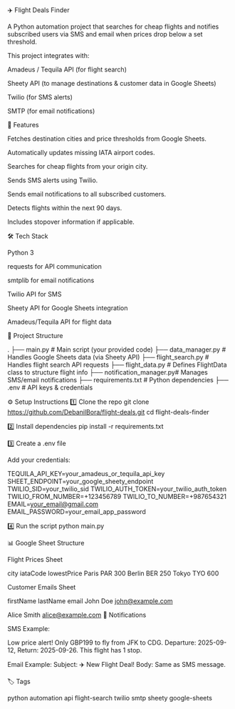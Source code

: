 ✈️ Flight Deals Finder

A Python automation project that searches for cheap flights and notifies subscribed users via SMS and email when prices drop below a set threshold.

This project integrates with:

Amadeus / Tequila API (for flight search)

Sheety API (to manage destinations & customer data in Google Sheets)

Twilio (for SMS alerts)

SMTP (for email notifications)

🚀 Features

Fetches destination cities and price thresholds from Google Sheets.

Automatically updates missing IATA airport codes.

Searches for cheap flights from your origin city.

Sends SMS alerts using Twilio.

Sends email notifications to all subscribed customers.

Detects flights within the next 90 days.

Includes stopover information if applicable.

🛠️ Tech Stack

Python 3

requests for API communication

smtplib for email notifications

Twilio API for SMS

Sheety API for Google Sheets integration

Amadeus/Tequila API for flight data

📂 Project Structure

.
├── main.py                # Main script (your provided code)
├── data_manager.py        # Handles Google Sheets data (via Sheety API)
├── flight_search.py       # Handles flight search API requests
├── flight_data.py         # Defines FlightData class to structure flight info
├── notification_manager.py# Manages SMS/email notifications
├── requirements.txt       # Python dependencies
├── .env                   # API keys & credentials


⚙️ Setup Instructions
1️⃣ Clone the repo
git clone https://github.com/DebanilBora/flight-deals.git
cd flight-deals-finder

2️⃣ Install dependencies
pip install -r requirements.txt

3️⃣ Create a .env file

Add your credentials:

TEQUILA_API_KEY=your_amadeus_or_tequila_api_key
SHEET_ENDPOINT=your_google_sheety_endpoint
TWILIO_SID=your_twilio_sid
TWILIO_AUTH_TOKEN=your_twilio_auth_token
TWILIO_FROM_NUMBER=+123456789
TWILIO_TO_NUMBER=+987654321
EMAIL=your_email@gmail.com
EMAIL_PASSWORD=your_email_app_password

4️⃣ Run the script
python main.py

📊 Google Sheet Structure

Flight Prices Sheet

city	iataCode	lowestPrice
Paris	PAR	300
Berlin	BER	250
Tokyo	TYO	600

Customer Emails Sheet

firstName	lastName	email
John	Doe	john@example.com

Alice	Smith	alice@example.com
📩 Notifications

SMS Example:

Low price alert! Only GBP199 to fly from JFK to CDG.
Departure: 2025-09-12, Return: 2025-09-26.
This flight has 1 stop.


Email Example:
Subject: ✈️ New Flight Deal!
Body: Same as SMS message.

🏷️ Tags

python automation api flight-search twilio smtp sheety google-sheets
